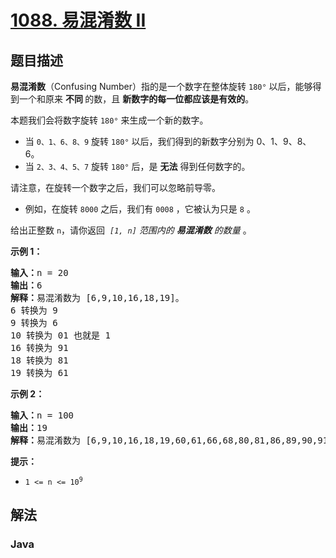 # [1088. 易混淆数 II](https://leetcode.cn/problems/confusing-number-ii)

## 题目描述

<p><strong>易混淆数</strong>（Confusing Number）指的是一个数字在整体旋转 <code>180°</code> 以后，能够得到一个和原来&nbsp;<strong>不同&nbsp;</strong>的数，且 <strong>新数字的每一位都应该是有效的</strong>。</p>

<p>本题我们会将数字旋转 <code>180°</code> 来生成一个新的数字。</p>

<ul>
	<li>当 <code>0、1、6、8、9</code> 旋转 <code>180°</code> 以后，我们得到的新数字分别为&nbsp;0、1、9、8、6。</li>
	<li>当&nbsp;<code>2、3、4、5、7</code> 旋转 <code>180°</code> 后，是 <strong>无法</strong> 得到任何数字的。</li>
</ul>

<p>请注意，在旋转一个数字之后，我们可以忽略前导零。</p>

<ul>
	<li>例如，在旋转 <code>8000</code> 之后，我们有 <code>0008</code> ，它被认为只是 <code>8</code> 。</li>
</ul>

<p>给出正整数&nbsp;<code>n</code>，请你返回&nbsp;&nbsp;<em><code>[1, n]</code>&nbsp;范围内的 <strong>易混淆数</strong> 的数量&nbsp;</em>。</p>

<p><strong>示例 1：</strong></p>

<pre>
<strong>输入：</strong>n = 20
<strong>输出：</strong>6
<strong>解释：</strong>易混淆数为 [6,9,10,16,18,19]。
6 转换为 9
9 转换为 6
10 转换为 01 也就是 1
16 转换为 91
18 转换为 81
19 转换为 61
</pre>

<p><strong>示例 2：</strong></p>

<pre>
<strong>输入：</strong>n = 100
<strong>输出：</strong>19
<strong>解释：</strong>易混淆数为 [6,9,10,16,18,19,60,61,66,68,80,81,86,89,90,91,98,99,100]。
</pre>

<p><strong>提示：</strong></p>

<ul>
	<li><code>1 &lt;= n &lt;= 10<sup>9</sup></code></li>
</ul>

## 解法

### **Java**

```java

```
